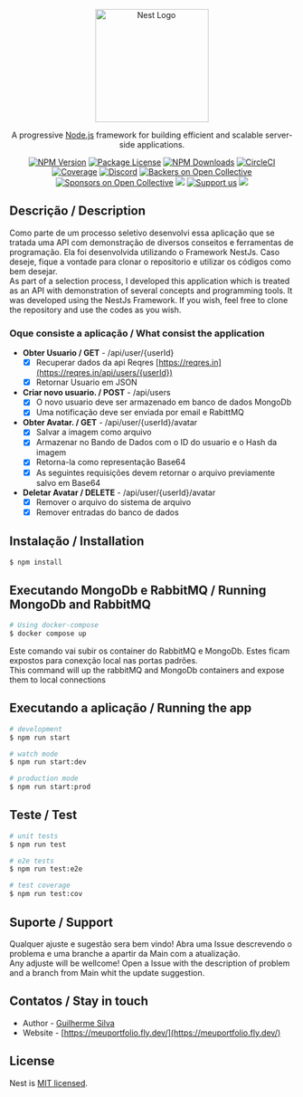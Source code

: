 <p align="center">
  <a href="http://nestjs.com/" target="blank"><img src="https://nestjs.com/img/logo-small.svg" width="200" alt="Nest Logo" /></a>
</p>

[circleci-image]: https://img.shields.io/circleci/build/github/nestjs/nest/master?token=abc123def456
[circleci-url]: https://circleci.com/gh/nestjs/nest

  <p align="center">A progressive <a href="http://nodejs.org" target="_blank">Node.js</a> framework for building efficient and scalable server-side applications.</p>
    <p align="center">
<a href="https://www.npmjs.com/~nestjscore" target="_blank"><img src="https://img.shields.io/npm/v/@nestjs/core.svg" alt="NPM Version" /></a>
<a href="https://www.npmjs.com/~nestjscore" target="_blank"><img src="https://img.shields.io/npm/l/@nestjs/core.svg" alt="Package License" /></a>
<a href="https://www.npmjs.com/~nestjscore" target="_blank"><img src="https://img.shields.io/npm/dm/@nestjs/common.svg" alt="NPM Downloads" /></a>
<a href="https://circleci.com/gh/nestjs/nest" target="_blank"><img src="https://img.shields.io/circleci/build/github/nestjs/nest/master" alt="CircleCI" /></a>
<a href="https://coveralls.io/github/nestjs/nest?branch=master" target="_blank"><img src="https://coveralls.io/repos/github/nestjs/nest/badge.svg?branch=master#9" alt="Coverage" /></a>
<a href="https://discord.gg/G7Qnnhy" target="_blank"><img src="https://img.shields.io/badge/discord-online-brightgreen.svg" alt="Discord"/></a>
<a href="https://opencollective.com/nest#backer" target="_blank"><img src="https://opencollective.com/nest/backers/badge.svg" alt="Backers on Open Collective" /></a>
<a href="https://opencollective.com/nest#sponsor" target="_blank"><img src="https://opencollective.com/nest/sponsors/badge.svg" alt="Sponsors on Open Collective" /></a>
  <a href="https://paypal.me/kamilmysliwiec" target="_blank"><img src="https://img.shields.io/badge/Donate-PayPal-ff3f59.svg"/></a>
    <a href="https://opencollective.com/nest#sponsor"  target="_blank"><img src="https://img.shields.io/badge/Support%20us-Open%20Collective-41B883.svg" alt="Support us"></a>
  <a href="https://twitter.com/nestframework" target="_blank"><img src="https://img.shields.io/twitter/follow/nestframework.svg?style=social&label=Follow"></a>
</p>
  <!--[![Backers on Open Collective](https://opencollective.com/nest/backers/badge.svg)](https://opencollective.com/nest#backer)
  [![Sponsors on Open Collective](https://opencollective.com/nest/sponsors/badge.svg)](https://opencollective.com/nest#sponsor)-->

## Descrição / Description
Como parte de um processo seletivo desenvolvi essa aplicação que se tratada uma API com demonstração de diversos conseitos e ferramentas de programação.
Ela foi desenvolvida utilizando o Framework NestJs. 
Caso deseje, fique a vontade para clonar o repositorio e utilizar os códigos como bem desejar.  
As part of a selection process, I developed this application which is treated as an API with demonstration of several concepts and programming tools.
It was developed using the NestJs Framework.
If you wish, feel free to clone the repository and use the codes as you wish.

### Oque consiste a aplicação  / What consist the application
-  **Obter Usuario  / GET** - /api/user/{userId}  
    - [X]  Recuperar dados da api Reqres [https://reqres.in](https://reqres.in/api/users/{userId})
    - [X]  Retornar Usuario em JSON
-  **Criar novo usuario.  / POST** - /api/users
    - [X]  O novo usuario deve ser armazenado em banco de dados MongoDb  
    - [X]  Uma notificação deve ser enviada por email e RabittMQ
-  **Obter Avatar. / GET** - /api/user/{userId}/avatar
    - [X]    Salvar a imagem como arquivo 
    - [X]    Armazenar no Bando de Dados com o ID do usuario e o Hash da imagem
    - [X]    Retorna-la como representação Base64
    - [X]    As seguintes requisições devem retornar o arquivo previamente salvo em Base64  
-  **Deletar Avatar  / DELETE** - /api/user/{userId}/avatar
    - [X]  Remover o arquivo do sistema de arquivo
    - [X]  Remover entradas do banco de dados  
    
## Instalação / Installation

```bash
$ npm install
```
## Executando MongoDb e RabbitMQ / Running MongoDb and RabbitMQ

```bash
# Using docker-compose
$ docker compose up

```
Este comando vai subir os container do RabbitMQ e MongoDb. Estes ficam expostos para conexção local nas portas padrões.  
This command will up the rabbitMQ and MongoDb containers and expose them to local connections

## Executando a aplicação / Running the app

```bash
# development
$ npm run start

# watch mode
$ npm run start:dev

# production mode
$ npm run start:prod
```

## Teste / Test

```bash
# unit tests
$ npm run test

# e2e tests
$ npm run test:e2e

# test coverage
$ npm run test:cov
```

## Suporte / Support  
Qualquer ajuste e sugestão sera bem vindo! Abra uma Issue descrevendo o problema e uma branche a apartir da Main
com a atualização.  
Any adjuste will be wellcome! Open a Issue with the description of problem and a branch from Main whit the update suggestion.  

## Contatos / Stay in touch

- Author - [Guilherme Silva](https://github.com/DevGuilhermeSv)
- Website - [https://meuportfolio.fly.dev/](https://meuportfolio.fly.dev/)

## License

Nest is [MIT licensed](LICENSE).
